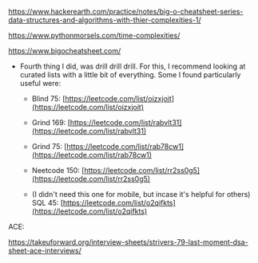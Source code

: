 
https://www.hackerearth.com/practice/notes/big-o-cheatsheet-series-data-structures-and-algorithms-with-thier-complexities-1/

https://www.pythonmorsels.com/time-complexities/


https://www.bigocheatsheet.com/



- Fourth thing I did, was drill drill drill. For this, I recommend looking at curated lists with a little bit of everything. Some I found particularly useful were:
    
    - Blind 75: [https://leetcode.com/list/oizxjoit](https://leetcode.com/list/oizxjoit)
        
    - Grind 169: [https://leetcode.com/list/rabvlt31](https://leetcode.com/list/rabvlt31)
        
    - Grind 75: [https://leetcode.com/list/rab78cw1](https://leetcode.com/list/rab78cw1)
        
    - Neetcode 150: [https://leetcode.com/list/rr2ss0g5](https://leetcode.com/list/rr2ss0g5)
        
    - (I didn't need this one for mobile, but incase it's helpful for others) SQL 45: [https://leetcode.com/list/o2qifkts](https://leetcode.com/list/o2qifkts)


ACE:

https://takeuforward.org/interview-sheets/strivers-79-last-moment-dsa-sheet-ace-interviews/



